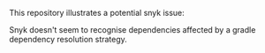 This repository illustrates a potential snyk issue:

Snyk doesn't seem to recognise dependencies affected by a gradle
dependency resolution strategy.